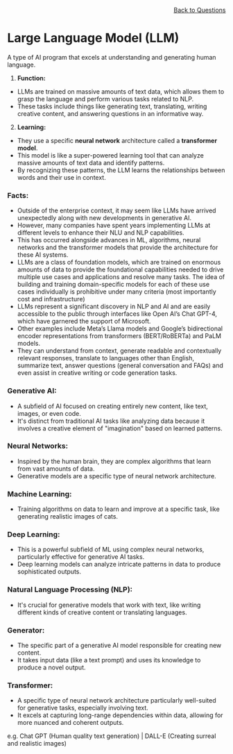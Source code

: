 <p align='right'><a align="right" href="https://github.com/iamkirankumaryadav/Library/blob/main/Interview.md">Back to Questions</a></p>

# **Large Language Model (LLM)**

A type of AI program that excels at understanding and generating human language. 

1. **Function:**
* LLMs are trained on massive amounts of text data, which allows them to grasp the language and perform various tasks related to NLP.
* These tasks include things like generating text, translating, writing creative content, and answering questions in an informative way.

2. **Learning:**
- They use a specific **neural network** architecture called a **transformer model**.
- This model is like a super-powered learning tool that can analyze massive amounts of text data and identify patterns.
- By recognizing these patterns, the LLM learns the relationships between words and their use in context.

### **Facts:**

- Outside of the enterprise context, it may seem like LLMs have arrived unexpectedly along with new developments in generative AI.
- However, many companies have spent years implementing LLMs at different levels to enhance their NLU and NLP capabilities.
- This has occurred alongside advances in ML, algorithms, neural networks and the transformer models that provide the architecture for these AI systems.
- LLMs are a class of foundation models, which are trained on enormous amounts of data to provide the foundational capabilities needed to drive multiple use cases and applications and resolve many tasks. The idea of building and training domain-specific models for each of these use cases individually is prohibitive under many criteria (most importantly cost and infrastructure)
- LLMs represent a significant discovery in NLP and AI and are easily accessible to the public through interfaces like Open AI’s Chat GPT-4, which have garnered the support of Microsoft.
- Other examples include Meta’s Llama models and Google’s bidirectional encoder representations from transformers (BERT/RoBERTa) and PaLM models. 
- They can understand from context, generate readable and contextually relevant responses, translate to languages other than English, summarize text, answer questions (general conversation and FAQs) and even assist in creative writing or code generation tasks. 

### **Generative AI:** 
- A subfield of AI focused on creating entirely new content, like text, images, or even code.
- It's distinct from traditional AI tasks like analyzing data because it involves a creative element of "imagination" based on learned patterns.

### **Neural Networks:** 
- Inspired by the human brain, they are complex algorithms that learn from vast amounts of data.
- Generative models are a specific type of neural network architecture.

### **Machine Learning:** 
- Training algorithms on data to learn and improve at a specific task, like generating realistic images of cats.

### **Deep Learning:** 
- This is a powerful subfield of ML using complex neural networks, particularly effective for generative AI tasks.
- Deep learning models can analyze intricate patterns in data to produce sophisticated outputs.

### **Natural Language Processing (NLP):** 
- It's crucial for generative models that work with text, like writing different kinds of creative content or translating languages.

### **Generator:** 
- The specific part of a generative AI model responsible for creating new content.
- It takes input data (like a text prompt) and uses its knowledge to produce a novel output.

### **Transformer:** 
- A specific type of neural network architecture particularly well-suited for generative tasks, especially involving text.
- It excels at capturing long-range dependencies within data, allowing for more nuanced and coherent outputs.

e.g. Chat GPT (Human quality text generation) | DALL-E (Creating surreal and realistic images)

